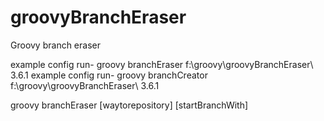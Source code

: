 # groovyBranchEraser
Groovy branch eraser

example config run-  groovy branchEraser f:\groovy\groovyBranchEraser\ 3.6.1
example config run-  groovy branchCreator f:\groovy\groovyBranchEraser\ 3.6.1


 groovy branchEraser [waytorepository] [startBranchWith]